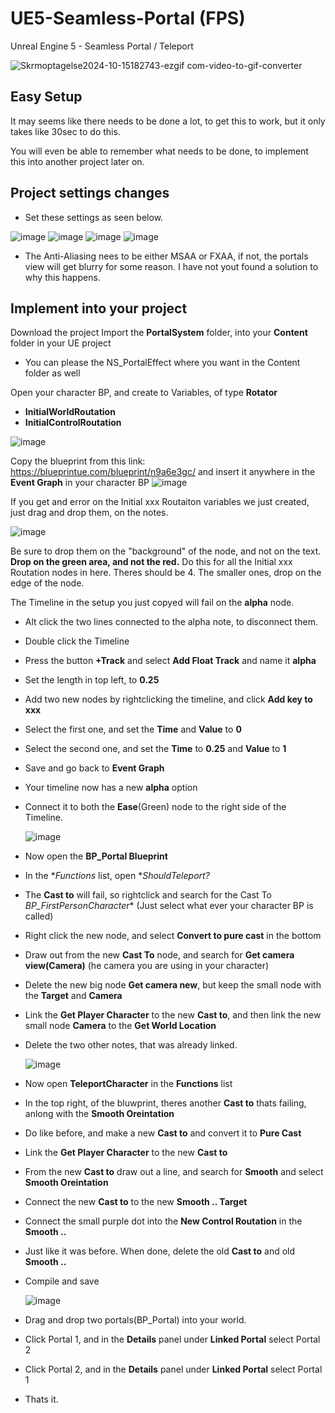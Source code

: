 # UE5-Seamless-Portal (FPS)
Unreal Engine 5 - Seamless Portal / Teleport



![Skrmoptagelse2024-10-15182743-ezgif com-video-to-gif-converter](https://github.com/user-attachments/assets/34d747b4-4ea7-4e63-8f0d-43e868f2ff83)






## Easy Setup
It may seems like there needs to be done a lot, to get this to work, but it only takes like 30sec to do this.

You will even be able to remember what needs to be done, to implement this into another project later on.

## Project settings changes
+ Set these settings as seen below.

![image](https://github.com/user-attachments/assets/08bb65e4-3817-4068-b902-6e6e7f0f02c5)
![image](https://github.com/user-attachments/assets/16be07fe-f389-400d-b8ce-95b7b3cdba61)
![image](https://github.com/user-attachments/assets/56a3f9e4-25ad-4e70-bb58-983453effe62)
![image](https://github.com/user-attachments/assets/146534cb-1479-440a-a964-2af865a126f4)
+ The Anti-Aliasing nees to be either MSAA or FXAA, if not, the portals view will get blurry for some reason. I have not yout found a solution to why this happens.



## Implement into your project
Download the project
Import the **PortalSystem** folder, into your **Content** folder in your UE project
+ You can please the NS_PortalEffect where you want in the Content folder as well



Open your character BP, and create to Variables, of type **Rotator**
+ **InitialWorldRoutation**
+ **InitialControlRoutation**

![image](https://github.com/user-attachments/assets/7b8f1b40-de85-44da-ae60-48ab17026eba)

Copy the blueprint from this link: https://blueprintue.com/blueprint/n9a6e3gc/ and insert it anywhere in the **Event Graph** in your character BP
![image](https://github.com/user-attachments/assets/ae4f39e3-3626-4858-b87d-9fd91019a859)

If you get and error on the Initial xxx Routaiton variables we just created, just drag and drop them, on the notes.

![image](https://github.com/user-attachments/assets/b006558d-6988-43fd-b565-eabf592f8657)

Be sure to drop them on the "background" of the node, and not on the text. **Drop on the green area, and not the red.**
Do this for all the Initial xxx Routation nodes in here. Theres should be 4. The smaller ones, drop on the edge of the node.


The Timeline in the setup you just copyed will fail on the **alpha** node.

+ Alt click the two lines connected to the alpha note, to disconnect them.
+ Double click the Timeline
+ Press the button **+Track** and select **Add Float Track** and name it **alpha**
+ Set the length in top left, to **0.25**
+ Add two new nodes by rightclicking the timeline, and click **Add key to xxx**
+ Select the first one, and set the **Time** and **Value** to **0**
+ Select the second one, and set the **Time** to **0.25** and **Value** to **1**
+ Save and go back to **Event Graph**
+ Your timeline now has a new **alpha** option
+ Connect it to both the **Ease**(Green) node to the right side of the Timeline.

  ![image](https://github.com/user-attachments/assets/be49f506-78f6-46c9-8eb1-185a5d46c02f)

+ Now open the **BP_Portal Blueprint**
+ In the **Functions* list, open **ShouldTeleport?*
+ The **Cast to** will fail, so rightclick and search for the Cast To *BP_FirstPersonCharacter** (Just select what ever your character BP is called)
+ Right click the new node, and select **Convert to pure cast** in the bottom
+ Draw out from the new **Cast To** node, and search for **Get camera view(Camera)** (he camera you are using in your character)
+ Delete the new big node **Get camera new**, but keep the small node with the **Target** and **Camera**
+ Link the **Get Player Character** to the new **Cast to**, and then link the new small node **Camera** to the **Get World Location**
+ Delete the two other notes, that was already linked.

  ![image](https://github.com/user-attachments/assets/c5375743-5b95-442e-8c1c-0843b40428bd)

+ Now open **TeleportCharacter** in the **Functions** list
+ In the top right, of the bluwprint, theres another **Cast to** thats failing, anlong with the **Smooth Oreintation**
+ Do like before, and make a new **Cast to** and convert it to **Pure Cast**
+ Link the **Get Player Character** to the new **Cast to**
+ From the new **Cast to** draw out a line, and search for **Smooth** and select **Smooth Oreintation**
+ Connect the new **Cast to** to the new **Smooth .. Target**
+ Connect the small purple dot into the **New Control Routation** in the **Smooth ..**
+ Just like it was before. When done, delete the old **Cast to** and old **Smooth ..**
+ Compile and save

  ![image](https://github.com/user-attachments/assets/ceaf238b-5c21-43fe-a092-c2497363d8f5)

+ Drag and drop two portals(BP_Portal) into your world.
+ Click Portal 1, and in the **Details** panel under **Linked Portal** select Portal 2
+ Click Portal 2, and in the **Details** panel under **Linked Portal** select Portal 1
+ Thats it.
